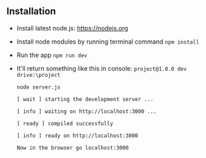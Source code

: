 ## Installation

- Install latest node.js: https://nodejs.org​
- Install node modules by running terminal command `npm install`
- Run the app `npm run dev`
- It'll return something like this in console:
  `project@1.0.0 dev drive:\project`

  `node server.js`

  `[ wait ] starting the development server ...`

  `[ info ] waiting on http://localhost:3000 ...`

  `[ ready ] compiled successfully`

  `[ info ] ready on http://localhost:3000`

  `Now in the browser go localhost:3000`
